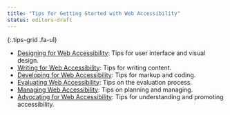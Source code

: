 ```yaml
---
title: "Tips for Getting Started with Web Accessibility"
status: editors-draft
---
```


{:.tips-grid .fa-ul}
* [<span class="fa fa-li fa-paint-brush"></span><span>Designing</span> for Web Accessibility](designing.html)<span class="visuallyhidden">: </span>Tips for user interface and visual design.
* [<span class="fa fa-li fa-pencil"></span><span>Writing</span> for Web Accessibility](writing.html)<span class="visuallyhidden">: </span>Tips for writing content.
* [<span class="fa fa-li fa-code"></span><span>Developing</span> for Web Accessibility](developing.html)<span class="visuallyhidden">: </span>Tips for markup and coding.
* [<span class="fa fa-li fa-bug"></span><span>Evaluating</span> Web Accessibility](evaluating.html)<span class="visuallyhidden">: </span>Tips on the evaluation process.
* [<span class="fa fa-li fa-cogs"></span><span>Managing</span> Web Accessibility](managing.html)<span class="visuallyhidden">: </span>Tips on planning and managing. 
* [<span class="fa fa-li fa-bullhorn"></span><span>Advocating</span> for Web Accessibility](advocating.html)<span class="visuallyhidden">: </span>Tips for understanding and promoting accessibility.